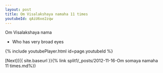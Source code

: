 ```yaml
---
layout: post
title: Om Visalakshaya namaha 11 times
youtubeId: qAiU6xe2zqw
---
```

 
 
Om Visalakshaya nama 
 
 -  Who has very broad eyes 
 
  
 
  
 
 
 
 
 
 


{% include youtubePlayer.html id=page.youtubeId %}
 
[Next]({{ site.baseurl }}{% link  split1/_posts/2012-11-16-Om somaya namaha 11 times.md%})
 
